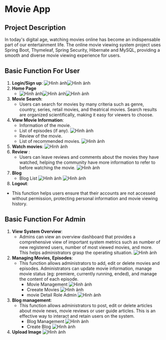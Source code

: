 # Movie App

##  Project Description
In today's digital age, watching movies online has become an indispensable part of our entertainment life. The online movie viewing system project uses Spring Boot, Thymeleaf, Spring Security, Hibernate and MySQL, providing a smooth and diverse movie viewing experience for users.
##  Basic Function For User
1. **Login/Sign up**:
![Hình ảnh](img_ma/login.png)![Hình ảnh](img_ma/signup.png)
2. **Home Page**
   - ![Hình ảnh](img_ma/hompage-1.png)![Hình ảnh](img_ma/hompage-2.png)![Hình ảnh](img_ma/hompage-3.png)
4. **Movie Search**:
     - Users can search for movies by many criteria such as genre, country, series, retail movies, and theatrical movies. Search results are organized scientifically, making it easy for viewers to choose.
5. **View Movie Information**:
     - Information of the movie.
     - List of episodes (if any).
       ![Hình ảnh](img_ma/movidetail-1.png)
     - Review of the movie.
     - List of recommended movies.
         ![Hình ảnh](img_ma/list-review.png)
6. **Watch movies**:
  ![Hình ảnh](img_ma/watch-movie.png)
7. **Review** :
     - Users can leave reviews and comments about the movies they have watched, helping the community have more information to refer to before watching the movie.
        ![Hình ảnh](img_ma/craet-update-reviews.png)
8. **Blog**
   - Blog List
      ![Hình ảnh](img_ma/blog-1.png)
      ![Hình ảnh](img_ma/blog-2.png)
10. **Logout**:
   - This function helps users ensure that their accounts are not accessed without permission, protecting personal information and movie viewing history.
##  Basic Function For Admin
1. **View System Overview**:
    - Admins can view an overview dashboard that provides a comprehensive view of important system metrics such as number of new registered users, number of most viewed movies, and more. This helps administrators       grasp the operating situation.
       ![Hình ảnh](img_ma/admin-dashboard.png)
2. **Managing Movies, Episodes**:
    - This function allows administrators to add, edit or delete movies and episodes. Administrators can update movie information, manage movie status (eg: premiere, currently running, ended), and manage the           content of each episode.
      - Movie Management
        ![Hình ảnh](img_ma/manager-movie.png)
       - Creeate Movies
        ![Hình ảnh](img_ma/create-movie-admin.png)
       - movie Detail Role Admin
        ![Hình ảnh](img_ma/detail-move-admin.png)
3. **Blog management**:
   - This function allows administrators to post, edit or delete articles about movie news, movie reviews or user guide articles. This is an effective way to interact and retain users on the system.
     - Blog Management
     ![Hình ảnh](img_ma/manager-blog.png)
     - Create Blog
     ![Hình ảnh](img_ma/create-blog.png)
4. **Upload Image**
   ![Hình ảnh](img_ma/upload-image.png)

